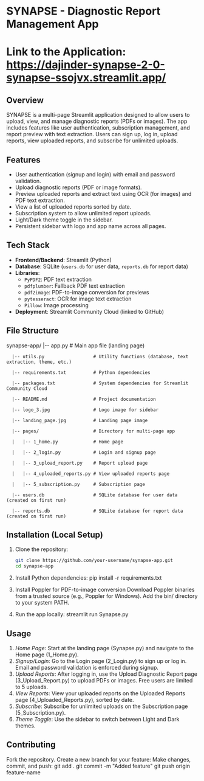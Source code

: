 # SYNAPSE - Diagnostic Report Management App

# Link to the Application: https://dajinder-synapse-2-0-synapse-ssojvx.streamlit.app/

## Overview
SYNAPSE is a multi-page Streamlit application designed to allow users to upload, view, and manage diagnostic reports (PDFs or images). The app includes features like user authentication, subscription management, and report preview with text extraction. Users can sign up, log in, upload reports, view uploaded reports, and subscribe for unlimited uploads.

## Features
- User authentication (signup and login) with email and password validation.
- Upload diagnostic reports (PDF or image formats).
- Preview uploaded reports and extract text using OCR (for images) and PDF text extraction.
- View a list of uploaded reports sorted by date.
- Subscription system to allow unlimited report uploads.
- Light/Dark theme toggle in the sidebar.
- Persistent sidebar with logo and app name across all pages.

## Tech Stack
- **Frontend/Backend**: Streamlit (Python)
- **Database**: SQLite (`users.db` for user data, `reports.db` for report data)
- **Libraries**:
  - `PyPDF2`: PDF text extraction
  - `pdfplumber`: Fallback PDF text extraction
  - `pdf2image`: PDF-to-image conversion for previews
  - `pytesseract`: OCR for image text extraction
  - `Pillow`: Image processing
- **Deployment**: Streamlit Community Cloud (linked to GitHub)

## File Structure
   synapse-app/
      |-- app.py                    # Main app file (landing page)

      |-- utils.py                  # Utility functions (database, text extraction, theme, etc.)

      |-- requirements.txt          # Python dependencies

      |-- packages.txt              # System dependencies for Streamlit Community Cloud

      |-- README.md                 # Project documentation

      |-- logo_3.jpg                # Logo image for sidebar

      |-- landing_page.jpg          # Landing page image

      |-- pages/                    # Directory for multi-page app

      |   |-- 1_home.py             # Home page

      |   |-- 2_login.py            # Login and signup page

      |   |-- 3_upload_report.py    # Report upload page

      |   |-- 4_uploaded_reports.py # View uploaded reports page

      |   |-- 5_subscription.py     # Subscription page

      |-- users.db                  # SQLite database for user data (created on first run)

      |-- reports.db                # SQLite database for report data (created on first run)
      


## Installation (Local Setup)
1. Clone the repository:
   ```bash
   git clone https://github.com/your-username/synapse-app.git
   cd synapse-app

2. Install Python dependencies:
   pip install -r requirements.txt

3. Install Poppler for PDF-to-image conversion
   Download Poppler binaries from a trusted source (e.g., Poppler for Windows).
   Add the bin/ directory to your system PATH.

4. Run the app locally:
   streamlit run Synapse.py

## Usage
1. *Home Page*: Start at the landing page (Synapse.py) and navigate to the Home page (1_Home.py).
2. *Signup/Login*: Go to the Login page (2_Login.py) to sign up or log in. Email and password validation is enforced during signup.
3. *Upload Reports*: After logging in, use the Upload Diagnostic Report page (3_Upload_Report.py) to upload PDFs or images. Free users are limited to 5 uploads.
4. *View Reports*: View your uploaded reports on the Uploaded Reports page (4_Uploaded_Reports.py), sorted by date.
5. *Subscribe*: Subscribe for unlimited uploads on the Subscription page (5_Subscription.py).
6. *Theme Toggle*: Use the sidebar to switch between Light and Dark themes.

## Contributing
Fork the repository.
Create a new branch for your feature:
Make changes, commit, and push:
   git add .
   git commit -m "Added feature"
   git push origin feature-name